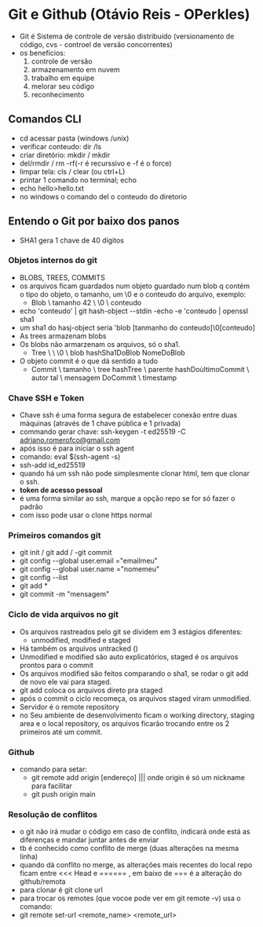 # Git e Github (Otávio Reis - OPerkles)
- Git é Sistema de controle de versão distribuído (versionamento de código, cvs - controel de versão concorrentes)
- os benefícios:
    1. controle de versão
    2. armazenamento em nuvem
    3. trabalho em equipe
    4. melorar seu código
    5. reconhecimento
## Comandos CLI
- cd acessar pasta (windows /unix)
- verificar conteudo: dir /ls
- criar diretório: mkdir / mkdir
- del/rmdir / rm -rf(-r é recurssivo e -f é o force)
- limpar tela: cls / clear (ou ctrl+L)
- printar 1 comando no terminal; echo
- echo hello>hello.txt
- no windows o comando del o conteudo do diretorio
## Entendo o Git por baixo dos panos
- SHA1 gera 1 chave de 40 dígitos
### Objetos internos do git
- BLOBS, TREES, COMMITS
- os arquivos ficam guardados num objeto guardado num blob q contém o tipo do objeto, o tamanho, um \0 e o conteudo do arquivo, exemplo:
    - Blob \\ tamanho 42 \\ \0 \\ conteudo
- echo 'conteudo' | git hash-object --stdin
-echo -e 'conteudo | openssl sha1
- um sha1 do hasj-object seria 'blob [tanmanho do conteudo]\0[conteudo]
- As trees armazenam blobs
- Os blobs não armarzenam os arquivos, só o sha1.
    - Tree \\ <tamanho>\\ \0 \ blob hashSha1DoBlob NomeDoBlob
- O objeto commit é o que dá sentido a tudo
    - Commit \\ tamanho \\ tree hashTree \\ parente hashDoùltimoCommit \\ autor tal \\ mensagem DoCommit \\ timestamp
### Chave SSH e Token
- Chave ssh é uma forma segura de estabelecer conexão entre duas máquinas (através de 1 chave pública e 1 privada)
- commando gerar chave: ssh-keygen -t ed25519 -C adriano.romerofco@gmail.com
- após isso é para iniciar o ssh agent
- comando: eval $(ssh-agent -s)
- ssh-add id_ed25519
- quando há um ssh não pode simplesmente clonar html, tem que clonar o ssh.
- **token de acesso pessoal**
- é uma forma similar ao ssh, marque a opção repo se for só fazer o padrão
- com isso pode usar o clone https normal
### Primeiros comandos git
- git init / git add / -git commit
- git config --global user.email ="emailmeu"
- git config --global user.name ="nomemeu"
- git config --list
- git add *
- git commit -m "mensagem"
### Ciclo de vida arquivos no git
- Os arquivos rastreados pelo git se dividem em 3 estágios diferentes:
    - unmodified, modified e staged
- Há também os arquivos untracked ()
- Unmodified e modified são auto explicatórios, staged é os arquivos prontos para o commit
- Os arquivos modified são feitos comparando o sha1, se rodar o git add de novo ele vai para staged.
- git add coloca os arquivos direto pra staged
- após o commit o ciclo recomeça, os arquivos staged viram unmodified.
- Servidor é o remote repository
- no Seu ambiente de desenvolvimento ficam o working directory, staging area e o local repository, os arquivos ficarão trocando entre os 2 primeiros até um commit.
### Github
- comando para setar: 
    - git remote add origin [endereço] ||| onde origin é só um nickname para facilitar
    - git push origin main
### Resolução de conflitos
- o git não irá mudar o código em caso de conflito, indicará onde está as diferenças e mandar juntar antes de enviar
- tb é conhecido como conflito de merge (duas alterações na mesma linha)
- quando dá conflito no merge, as alterações mais recentes do local repo ficam entre <<< Head e  ====== , em baixo de === é a alteração do github/remota
- para clonar é git clone url
- para trocar os remotes (que vocoe pode ver em git remote -v) usa o comando:
- git remote set-url <remote_name> <remote_url>